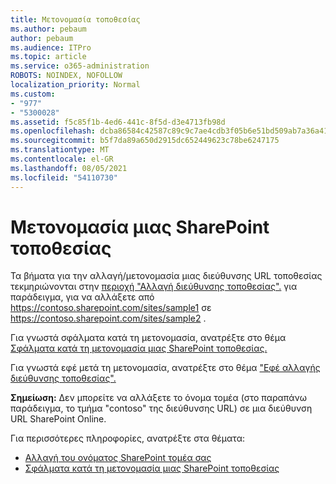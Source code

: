 ```yaml
---
title: Μετονομασία τοποθεσίας
ms.author: pebaum
author: pebaum
ms.audience: ITPro
ms.topic: article
ms.service: o365-administration
ROBOTS: NOINDEX, NOFOLLOW
localization_priority: Normal
ms.custom:
- "977"
- "5300028"
ms.assetid: f5c85f1b-4ed6-441c-8f5d-d3e4713fb98d
ms.openlocfilehash: dcba86584c42587c89c9c7ae4cdb3f05b6e51bd509ab7a36a41de2ac00f8f391
ms.sourcegitcommit: b5f7da89a650d2915dc652449623c78be6247175
ms.translationtype: MT
ms.contentlocale: el-GR
ms.lasthandoff: 08/05/2021
ms.locfileid: "54110730"
---
```

# <a name="rename-a-sharepoint-site"></a>Μετονομασία μιας SharePoint τοποθεσίας

Τα βήματα για την αλλαγή/μετονομασία μιας διεύθυνσης URL τοποθεσίας τεκμηριώνονται στην [περιοχή "Αλλαγή διεύθυνσης τοποθεσίας".](https://docs.microsoft.com/sharepoint/change-site-address) για παράδειγμα, για να αλλάξετε από https://contoso.sharepoint.com/sites/sample1 σε https://contoso.sharepoint.com/sites/sample2 .

Για γνωστά σφάλματα κατά τη μετονομασία, ανατρέξτε στο θέμα [Σφάλματα κατά τη μετονομασία μιας SharePoint τοποθεσίας.](https://support.office.com/article/errors-when-you-rename-a-sharepoint-site-address-165b7c11-1325-4813-b160-ecbe87bc1a86)

Για γνωστά εφέ μετά τη μετονομασία, ανατρέξτε στο θέμα ["Εφέ αλλαγής διεύθυνσης τοποθεσίας".](https://docs.microsoft.com/sharepoint/change-site-address#effects-of-changing-a-site-address)

**Σημείωση:** Δεν μπορείτε να αλλάξετε το όνομα τομέα (στο παραπάνω παράδειγμα, το τμήμα "contoso" της διεύθυνσης URL) σε μια διεύθυνση URL SharePoint Online. 

Για περισσότερες πληροφορίες, ανατρέξτε στα θέματα:

- [Αλλαγή του ονόματος SharePoint τομέα σας](https://go.microsoft.com/fwlink/?Linkid=2018696)
- [Σφάλματα κατά τη μετονομασία μιας SharePoint τοποθεσίας](https://support.office.com/article/errors-when-you-rename-a-sharepoint-site-address-165b7c11-1325-4813-b160-ecbe87bc1a86)
